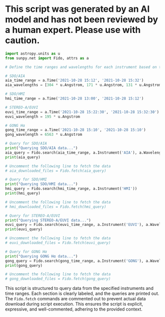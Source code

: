 # This script was generated by an AI model and has not been reviewed by a human expert. Please use with caution.

```python
import astropy.units as u
from sunpy.net import Fido, attrs as a

# Define the time ranges and wavelengths for each instrument based on the context

# SDO/AIA
aia_time_range = a.Time('2021-10-28 15:12', '2021-10-28 15:32')
aia_wavelengths = [304 * u.Angstrom, 171 * u.Angstrom, 131 * u.Angstrom]

# SDO/HMI
hmi_time_range = a.Time('2021-10-28 13:00', '2021-10-28 15:12')

# STEREO-A/EUVI
euvi_time_range = a.Time('2021-10-28 15:22:30', '2021-10-28 15:32:30')
euvi_wavelength = 195 * u.Angstrom

# GONG Hα
gong_time_range = a.Time('2021-10-28 15:10', '2021-10-28 15:10')
gong_wavelength = 6563 * u.Angstrom

# Query for SDO/AIA
print("Querying SDO/AIA data...")
aia_query = Fido.search(aia_time_range, a.Instrument('AIA'), a.Wavelength(aia_wavelengths))
print(aia_query)

# Uncomment the following line to fetch the data
# aia_downloaded_files = Fido.fetch(aia_query)

# Query for SDO/HMI
print("Querying SDO/HMI data...")
hmi_query = Fido.search(hmi_time_range, a.Instrument('HMI'))
print(hmi_query)

# Uncomment the following line to fetch the data
# hmi_downloaded_files = Fido.fetch(hmi_query)

# Query for STEREO-A/EUVI
print("Querying STEREO-A/EUVI data...")
euvi_query = Fido.search(euvi_time_range, a.Instrument('EUVI'), a.Wavelength(euvi_wavelength))
print(euvi_query)

# Uncomment the following line to fetch the data
# euvi_downloaded_files = Fido.fetch(euvi_query)

# Query for GONG Hα
print("Querying GONG Hα data...")
gong_query = Fido.search(gong_time_range, a.Instrument('GONG'), a.Wavelength(gong_wavelength))
print(gong_query)

# Uncomment the following line to fetch the data
# gong_downloaded_files = Fido.fetch(gong_query)
```

This script is structured to query data from the specified instruments and time ranges. Each section is clearly labeled, and the queries are printed out. The `Fido.fetch` commands are commented out to prevent actual data download during script execution. This ensures the script is explicit, expressive, and well-commented, adhering to the provided context.
